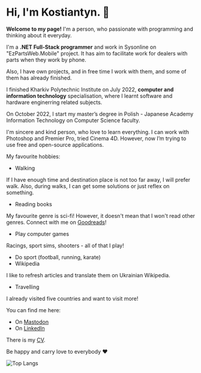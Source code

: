 # Hi, I'm Kostiantyn. 👋

**Welcome to my page!** I'm a person, who passionate with programming and thinking about it everyday.

I'm a **.NET Full-Stack programmer** and work in Sysonline on "EzPartsWeb.Mobile" project. It has aim to facilitate work for dealers with parts when they work by phone.

Also, I have own projects, and in free time I work with them, and some of them has already finished.

I finished Kharkiv Polytechnic Institute on July 2022, **computer and information technology** specialisation, where I learnt software and hardware enginerring related subjects.

On October 2022, I start my master’s degree in Polish - Japanese Academy Information Technology on Computer Science faculty.

I'm sincere and kind person, who love to learn everything. I can work with Photoshop and Premier Pro, tried Cinema 4D. However, now I’m trying to use free and open-source applications. 

My favourite hobbies:
- Walking

If I have enough time and destination place is not too far away, I will prefer walk. Also, during walks, I can get some solutions or just reflex on something.
- Reading books

My favourite genre is sci-fi! However, it doesn't mean that I won't read other genres. Connect with me on [Goodreads](https://www.goodreads.com/user/show/165497808-kostiantyn-sharykin)! 
- Play computer games

Racings, sport sims, shooters - all of that I play!
- Do sport (football, running, karate)
- Wikipedia

I like to refresh articles and translate them on Ukrainian Wikipedia.
- Travelling

I already visited five countries and want to visit more!

You can find me here:

- On [Mastodon](https://mastodon.social/@hunterlan)
- On [LinkedIn](https://www.linkedin.com/in/kostiantyn-sharykin-56781a224/)

There is my [CV](https://github.com/hunterlan/hunterlan/blob/master/CV_Middle_NET_Full_Stack_Developer_Kostiantyn_Sharykin_15_02_2024.pdf).

Be happy and carry love to everybody ♥

![Top Langs](https://github-readme-stats.vercel.app/api/top-langs/?username=hunterlan&layout=compact)
